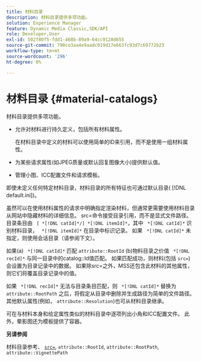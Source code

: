```yaml
---
title: 材料目录
description: 材料目录提供多项功能。
solution: Experience Manager
feature: Dynamic Media Classic,SDK/API
role: Developer,User
exl-id: 502f80f5-fdd1-468b-89a9-64cc9128d655
source-git-commit: 790ce3aa4e9aadc019d17e663fc93d7c69772b23
workflow-type: tm+mt
source-wordcount: '296'
ht-degree: 0%

---
```


# 材料目录 {#material-catalogs}

材料目录提供多项功能。

* 允许对材料进行持久定义，包括所有材料属性。

   在材料目录中定义的材料可以使用简单的ID来引用，而不是使用一组材料属性。
* 为某些请求属性(如JPEG质量或默认回复图像大小)提供默认值。
* 管理小图、ICC配置文件和请求模板。

即使未定义任何特定材料目录，材料目录的所有特征也可通过默认目录( [!DNL default.ini])。

虽然可以在使用材料属性的请求中明确指定渲染材料，但通常更需要使用材料目录从网站中隐藏材料的详细信息。 src=命令接受目录引用，而不是显式文件路径。 目录条目由 ` [ *[!DNL catId]*/] *[!DNL itemId]*`，其中 ` *[!DNL catId]*` 识别材料目录， ` *[!DNL itemId]*` 在目录中标识记录。 如果 ` *[!DNL catId]*` 未指定，则使用会话目录（请参阅下文）。

如果(a) ` *[!DNL catId]*` 匹配 `attribute::RootId` (b)物料目录之价值 ` *[!DNL recId]*` 与同一目录中的catalog::Id值匹配。 如果匹配成功，则材料(包括 `src=`)会设置为目录记录中的数据。 如果除src=之外，MSS还包含此材料的其他属性，则它们将覆盖目录记录中的值。

如果 ` *[!DNL recId]*` 无法与目录条目匹配，则 ` *[!DNL catId]*` 替换为 `attribute::RootPath` 之后，将假定从目录中删除并生成路径为简单的文件路径。 其他默认属性(例如， `attribute::Resolution`)也可从材料目录继承。

可在与材料本身和给定属性类似的材料目录中逐项列出小角和ICC配置文件。 此外，晕影图还为模板提供了容器。

**另请参阅**

材料目录参考、 [ `src=`](../../../../../../ir-api/http-protocol/image-rendering-api-ref/c-ir-http-protocol-ref/c-ir-http-protocol-command-reference/r-ir-src.md#reference-62c98abad22149d68d405ed6aaff8272), `attribute::RootId`, `attribute::RootPath`, `attribute::VignettePath`
